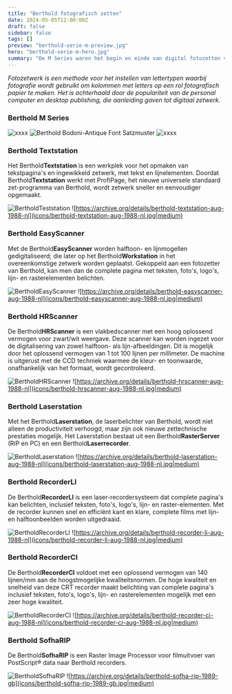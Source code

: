 ```yaml
---
title: "Berthold fotografisch zetten"
date: 2024-05-05T12:00:00Z
draft: false
sidebar: false
tags: []
preview: "berthold-serie-m-preview.jpg"
hero: "berthold-serie-m-hero.jpg"
summary: "De M Series waren het begin en einde van digital fotozetten voor H. Berthold AG"
---
```


_Fotozetwerk is een methode voor het instellen van lettertypen waarbij fotografie wordt gebruikt om kolommen met letters op een rol fotografisch papier te maken.
Het is achterhaald door de populariteit van de personal computer en desktop publishing, die aanleiding gaven tot digitaal zetwerk._

### Berthold M Series

![xxxx](workstation.jpg)
![Berthold Bodoni-Antique Font Satzmuster](satzmuster.jpg)
![xxxx](berthold-hr-scanner-demo.jpg)

### Berthold Textstation

Het Berthold**Textstation** is een werkplek voor het opmaken van tekstpagina's en ingewikkeld zetwerk, met tekst en lijnelementen. Doordat Berthold**Textstation** werkt met ProfiPage, het nieuwe universele standaard zet-programma van Berthold, wordt zetwerk sneller en eenvoudiger opgemaakt.

![Berthold**Teststation**](berthold-textstation.jpg)
![https://archive.org/details/berthold-textstation-aug-1988-nl](icons/berthold-textstation-aug-1988-nl.jpg|medium)

### Berthold EasyScanner

Met de Berthold**EasyScanner** worden halftoon- en lijnmogellen gedigitaliseerd; die later op het Berthold**Workstation** in het overeenkomstige zetwerk worden geplaatst. Gekoppeld aan een fotozetter van Berthold, kan men dan de complete pagina met teksten, foto's, logo's, lijn- en rasterelementen belichten.

![Berthold**EasyScanner**](berthold-easyscanner.jpg)
![https://archive.org/details/berthold-easyscanner-aug-1988-nl](icons/berthold-easyscanner-aug-1988-nl.jpg|medium)

### Berthold HRScanner

De Berthold**HRScanner** is een vlakbedscanner met een hoog oplossend vermogen voor zwart/wit weergave. Deze scanner kan worden ingezet voor de digitalisering van zowel halftoon- als lijn-afbeeldingen. Dit is mogelijk door het oplossend vermogen van 1 tot 100 lijnen per millimeter. De machine is uitgerust met de CCD techniek waarmee de kleur- en toonwaarde, onafhankelijk van het formaat, wordt gecontroleerd.

![Berthold**HRScanner**](berthold-hr-scanner.jpg)
![https://archive.org/details/berthold-hrscanner-aug-1988-nl](icons/berthold-hrscanner-aug-1988-nl.jpg|medium)

### Berthold Laserstation

Met het Berthold**Laserstation**, de laserbelichter van Berthold, wordt niet alleen de productiviteit verhoogd, maar zijn ook nieuwe zettechnische prestaties mogelijk. Het Laserstation bestaat uit een Berthold**RasterServer** (RIP en PC) en een Berthold**Laserrecorder**.

![Berthold**Laserstation**](berthold-laserstation.jpg)
![https://archive.org/details/berthold-laserstation-aug-1988-nl](icons/berthold-laserstation-aug-1988-nl.jpg|medium)

### Berthold RecorderLI

De Berthold**RecorderLI** is een laser-recordersysteem dat complete pagina's kan belichten, inclusief teksten, foto's, logo's, lijn- en raster-elementen. Met de recorder kunnen snel en efficiënt kant en klare, complete films met lijn- en halftoonbeelden worden uitgedraaid.

![Berthold**RecorderLI**](berthold-recorder-li.jpg)
![https://archive.org/details/berthold-recorder-li-aug-1988-nl](icons/berthold-recorder-li-aug-1988-nl.jpg|medium)

### Berthold RecorderCI

De Berthold**RecorderCI** voldoet met een oplossend vermogen van 140 lijnen/mm aan de hoogstmogelijke kwaliteitsnormen.
De hoge kwaliteit en snelheid van deze CRT recorder maakt belichting van complete pagina's inclusief teksten, foto's, logo's, lijn- en rasterelementen mogelijk met een zeer hoge kwaliteit.

![Berthold**RecorderCI**](berthold-recorder-ci.jpg)
![https://archive.org/details/berthold-recorder-ci-aug-1988-nl](icons/berthold-recorder-ci-aug-1988-nl.jpg|medium)

### Berthold SofhaRIP

De Berthold**SofhaRIP** is een Raster Image Processor voor filmuitvoer van PostScript&reg; data naar Berthold recorders.

![Berthold**SofhaRIP**](berthold-sofha-rip.jpg)
![https://archive.org/details/berthold-sofha-rip-1989-gb](icons/berthold-sofha-rip-1989-gb.jpg|medium)
